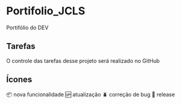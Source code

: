 # Portifolio_JCLS
Portifólio do DEV

## Tarefas 
O controle das tarefas desse projeto será realizado no GitHub

## Ícones

:package: nova funcionalidade
:up: atualização
:beetle: correção de bug
:checkered_flag: release
